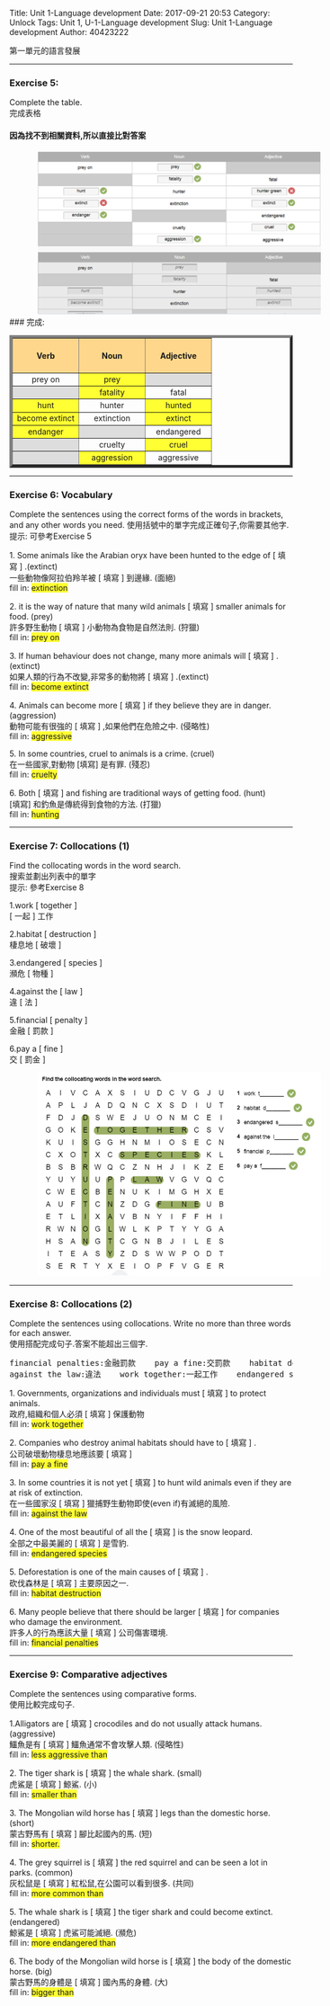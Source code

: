 Title: Unit 1-Language development
Date: 2017-09-21 20:53
Category: Unlock
Tags: Unit 1, U-1-Language development
Slug: Unit 1-Language development
Author: 40423222

第一單元的語言發展

<!-- PELICAN_END_SUMMARY -->
<!-- 第一單元的語言發展 -->
<hr>

### Exercise 5:
Complete the table.<br>
完成表格
#### 因為找不到相關資料,所以直接比對答案
<img src="./../data/Unit 1/2.Language development/table.png" width="750" hspace="50">
### 完成:
<table border="5" width="100%" align="center">
<tr>
<td style="text-align: center" bgcolor="#FFD78c" width="33%"><h4>Verb</td>
<td style="text-align: center" bgcolor="#FFD78c" width="33%"><h4>Noun</td>
<td style="text-align: center" bgcolor="#FFD78c" width="33%"><h4>Adjective</td>
<tr>
<td style="text-align: center">prey on</td>
<td style="text-align: center" bgcolor="#FFFF33">prey</td>
<td style="text-align: center" bgcolor="#DDDDDD"></td>
<tr>
<td style="text-align: center" bgcolor="#DDDDDD"></td>
<td style="text-align: center" bgcolor="#FFFF33">fatality</td>
<td style="text-align: center">fatal</td>
<tr>
<td style="text-align: center" bgcolor="#FFFF33">hunt</td>
<td style="text-align: center">hunter</td>
<td style="text-align: center" bgcolor="#FFFF33">hunted</td>
<tr>
<td style="text-align: center" bgcolor="#FFFF33">become extinct</td>
<td style="text-align: center">extinction</td>
<td style="text-align: center" bgcolor="#FFFF33">extinct</td>
<tr>
<td style="text-align: center" bgcolor="#FFFF33">endanger</td>
<td style="text-align: center" bgcolor="#DDDDDD"></td>
<td style="text-align: center">endangered</td>
<tr>
<td style="text-align: center" bgcolor="#DDDDDD"></td>
<td style="text-align: center">cruelty</td>
<td style="text-align: center" bgcolor="#FFFF33">cruel</td>
<tr>
<td style="text-align: center" bgcolor="#DDDDDD"></td>
<td style="text-align: center" bgcolor="#FFFF33">aggression</td>
<td style="text-align: center">aggressive</td>
</table>

<hr>

### Exercise 6: Vocabulary
Complete the sentences using the correct forms of the words in brackets, and any other words you need.
使用括號中的單字完成正確句子,你需要其他字.<br>
提示: 可參考Exercise 5
<p>
1. Some animals like the Arabian oryx have been hunted to the edge of [ 填寫 ] .(extinct)<br>
一些動物像阿拉伯羚羊被 [ 填寫 ] 到邊緣. (面絕)<br>
fill in: <font style="background-color: #FFFF33">extinction</font>
<p>
2. it is the way of nature that many wild animals [ 填寫 ] smaller animals for food. (prey)<br>
許多野生動物 [ 填寫 ] 小動物為食物是自然法則. (狩獵)<br>
fill in: <font style="background-color: #FFFF33">prey on</font>
<p>
3. If human behaviour does not change, many more animals will [ 填寫 ] .(extinct)<br>
如果人類的行為不改變,非常多的動物將 [ 填寫 ] .(extinct)<br>
fill in: <font style="background-color: #FFFF33">become extinct</font>
<p>
4. Animals can become more [ 填寫 ] if they believe they are in danger. (aggression)<br>
動物可能有很強的 [ 填寫 ] ,如果他們在危險之中. (侵略性)<br>
fill in: <font style="background-color: #FFFF33">aggressive</font>
<p>
5. In some countries, cruel to animals is a crime. (cruel)<br>
在一些國家,對動物 [填寫] 是有罪. (殘忍)<br>
fill in: <font style="background-color: #FFFF33">cruelty</font>
<p>
6. Both [ 填寫 ] and fishing are traditional ways of getting food. (hunt)<br>
 [填寫] 和釣魚是傳統得到食物的方法. (打獵)<br>
fill in: <font style="background-color: #FFFF33">hunting</font>

<hr>

### Exercise 7: Collocations (1)
Find the collocating words in the word search.<br>
搜索並劃出列表中的單字<br>
提示: 參考Exercise 8
<p>
1.work [ together ]<br>
[ 一起 ] 工作
<p>
2.habitat [ destruction ]<br>
棲息地 [ 破壞 ]
<p>
3.endangered [ species ]<br>
瀕危 [ 物種 ]
<p>
4.against the [ law ]<br>
違 [ 法 ]
<p>
5.financial [ penalty ]<br>
金融 [ 罰款 ]
<p>
6.pay a [ fine ]<br>
交 [ 罰金 ]
<p>
<img src="./../data/Unit 1/2.Language development/E7-answer.png" withd="750" hspace="50">

<hr>

### Exercise 8: Collocations (2)
Complete the sentences using collocations. Write no more than three words for each answer.<br>
使用搭配完成句子.答案不能超出三個字.
<p>
<pre>financial penalties:金融罰款    pay a fine:交罰款    habitat destruction:破壞棲息地<br>against the law:違法    work together:一起工作    endangered species:瀕危物種</pre>
<p>
1. Governments, organizations and individuals must [ 填寫 ] to protect animals.<br>
政府,組織和個人必須 [ 填寫 ] 保護動物<br>
fill in: <font style="background-color: #FFFF33">work together</font>
<p>
2. Companies who destroy animal habitats should have to [ 填寫 ] .<br>
公司破壞動物棲息地應該要 [ 填寫 ]<br>
fill in: <font style="background-color: #FFFF33">pay a fine</font>
<p>
3. In some countries it is not yet [ 填寫 ] to hunt wild animals even if they are at risk of extinction.<br>
在一些國家沒 [ 填寫 ] 獵捕野生動物即使(even if)有滅絕的風險.<br>
fill in: <font style="background-color: #FFFF33">against the law</font>
<p>
4. One of the most beautiful of all the [ 填寫 ] is the snow leopard.<br>
全部之中最美麗的 [ 填寫 ] 是雪豹.<br>
fill in: <font style="background-color: #FFFF33">endangered species</font>
<p>
5. Deforestation is one of the main causes of [ 填寫 ] .<br>
砍伐森林是 [ 填寫 ] 主要原因之一.<br>
fill in: <font style="background-color: #FFFF33">habitat destruction</font>
<p>
6. Many people believe that there should be larger [ 填寫 ] for companies who damage the environment.<br>
許多人的行為應該大量 [ 填寫 ] 公司傷害環境.<br>
fill in: <font style="background-color: #FFFF33">financial penalties</font>

<hr>

### Exercise 9: Comparative adjectives
Complete the sentences using comparative forms.<br>
使用比較完成句子.
<p>
1.Alligators are [ 填寫 ] crocodiles and do not usually attack humans. (aggressive)<br>
鱷魚是有 [ 填寫 ] 鱷魚通常不會攻擊人類. (侵略性)<br>
fill in: <font style="background-color: #FFFF33">less aggressive than</font>
<p>
2. The tiger shark is [ 填寫 ] the whale shark. (small)<br>
虎鯊是 [ 填寫 ] 鯨鯊. (小)<br>
fill in: <font style="background-color: #FFFF33">smaller than</font>
<p>
3. The Mongolian wild horse has [ 填寫 ] legs than the domestic horse. (short)<br>
蒙古野馬有 [ 填寫 ] 腳比起國內的馬. (短)<br>
fill in: <font style="background-color: #FFFF33">shorter.</font>
<p>
4. The grey squirrel is [ 填寫 ] the red squirrel and can be seen a lot in parks. (common)<br>
灰松鼠是 [ 填寫 ] 紅松鼠,在公園可以看到很多. (共同)<br>
fill in: <font style="background-color: #FFFF33">more common than</font>
<p>
5. The whale shark is [ 填寫 ] the tiger shark and could become extinct. (endangered)<br>
鯨鯊是 [ 填寫 ] 虎鯊可能滅絕. (瀕危)<br>
fill in: <font style="background-color: #FFFF33">more endangered than</font>
<p>
6. The body of the Mongolian wild horse is [ 填寫 ] the body of the domestic horse. (big)<br>
蒙古野馬的身體是 [ 填寫 ] 國內馬的身體. (大)<br>
fill in: <font style="background-color: #FFFF33">bigger than</font>